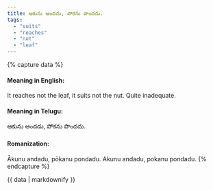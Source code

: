 ```yaml
---
title: ఆకును అందదు, పోకను పొందదు.
tags:
  - "suits"
  - "reaches"
  - "nut"
  - "leaf"
---
```


{% capture data %}
#### Meaning in English:
It reaches not the leaf, it suits not the nut.
Quite inadequate.

#### Meaning in Telugu:
ఆకును అందదు, పోకను పొందదు.

#### Romanization:
Ākunu andadu, pōkanu pondadu.
Akunu andadu, pokanu pondadu.
{% endcapture %}

{{ data | markdownify }}

